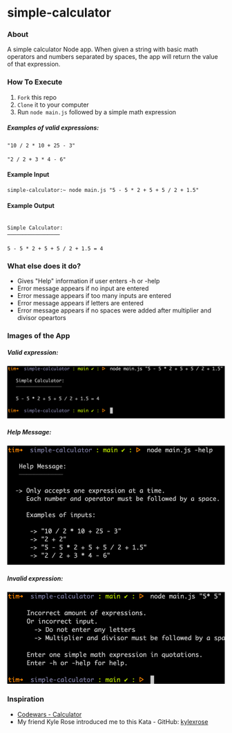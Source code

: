 # simple-calculator

### About

A simple calculator Node app. When given a string with basic math operators and numbers separated by spaces, the app will return the value of that expression.

### How To Execute

1. `Fork` this repo
2. `Clone` it to your computer
3. Run `node main.js` followed by a simple math expression

##### Examples of valid expressions:

```
"10 / 2 * 10 + 25 - 3"

"2 / 2 + 3 * 4 - 6"
```

#### Example Input

```
simple-calculator:~ node main.js "5 - 5 * 2 + 5 + 5 / 2 + 1.5"
```

#### Example Output

```

Simple Calculator:
─────────────────

5 - 5 * 2 + 5 + 5 / 2 + 1.5 = 4

```

### What else does it do?

* Gives "Help" information if user enters -h or -help
* Error message appears if no input are entered
* Error message appears if too many inputs are entered
* Error message appears if letters are entered
* Error message appears if no spaces were added after multiplier and divisor opeartors

### Images of the App

##### Valid expression:

![valid expression image](assets/valid-expression.png)

##### Help Message:

![help message image](assets/help-message.png)

##### Invalid expression:

![invalid expression image](assets/invalid-expression.png)

### Inspiration

* [Codewars - Calculator](https://www.codewars.com/kata/5235c913397cbf2508000048)
* My friend Kyle Rose introduced me to this Kata - GitHub: [kylexrose](https://github.com/kylexrose)
